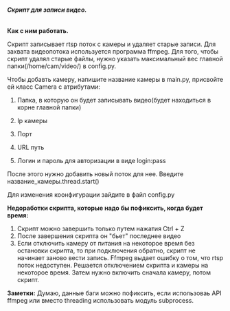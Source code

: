 ###### **Скрипт для записи видео.**


**Как с ним работать.**

Скрипт записывает rtsp поток с камеры и удаляет старые записи. Для захвата видеопотока используется
программа ffmpeg.
Для того, чтобы скрипт удалял старые файлы, 
нужно указать максимальный вес главной папки(/home/cam/video/) в config.py.


Чтобы добавть камеру, напишите название камеры в main.py, присвойте ей класс Camera с атрибутами:

1) Папка, в которую он будет записывать видео(будет находиться в корне главной папки)

2) Ip камеры

3) Порт

4) URL путь

5) Логин и пароль для авторизации в виде login:pass

После этого нужно добавить новый поток для нее. Введите название_камеры.thread.start()


Для изменения коонфигурации зайдите в файл config.py


**Недоработки скрипта, которые надо бы пофиксить, когда будет время:**
1) Скрипт можно завершить только путем нажатия Ctrl + Z
2) После завершения скрипта он "бьет" последнее видео
3) Если отключить камеру от питания на некоторое время без остановки скрипта, то при подключения
обратно, скрипт не начинает заново вести запись. Ffmpeg выдает ошибку о том, что rtsp поток недоступен.
Решается отключением скрипта и камеры на некоторое время. Затем нужно включить сначала камеру, потом скрипт.


**Заметки:**
Думаю, данные баги можно пофиксить, если использоваь API ffmpeg или вместо threading использовать
модуль subprocess.

